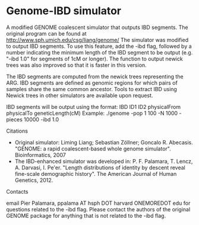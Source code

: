 # Genome-IBD simulator

A modified GENOME coalescent simulator that outputs IBD segments. The original program can be found at http://www.sph.umich.edu/csg/liang/genome/
The simulator was modified to output IBD segments. To use this feature, add the -ibd flag, followed by a number indicating the minimum length of the IBD segment to be output (e.g. "-ibd 1.0" for segments of 1cM or longer).
The function to output newick trees was also improved so that it is faster in this version.

The IBD segments are computed from the newick trees representing the ARG. IBD segments are defined as genomic regions for which pairs of samples share the same common ancestor. Tools to extract IBD using Newick trees in other simulators are available upon request.

IBD segments will be output using the format:
IBD   ID1   ID2   physicalFrom   physicalTo   geneticLength(cM)
Example:
./genome -pop 1 100 -N 1000 -pieces 10000 -ibd 1.0

Citations

- Original simulator: Liming Liang; Sebastian Zöllner; Goncalo R. Abecasis. "GENOME: a rapid coalescent-based whole genome simulator". Bioinformatics, 2007
- The IBD-enhanced simulator was developed in: P. F. Palamara, T. Lencz, A. Darvasi, I. Pe'er. "Length distributions of identity by descent reveal fine-scale demographic history". The American Journal of Human Genetics, 2012. 


Contacts

email Pier Palamara, ppalama AT hsph DOT harvard ONEMOREDOT edu for questions related to the -ibd flag.
Please contact the authors of the original GENOME package for anything that is not related to the -ibd flag.

